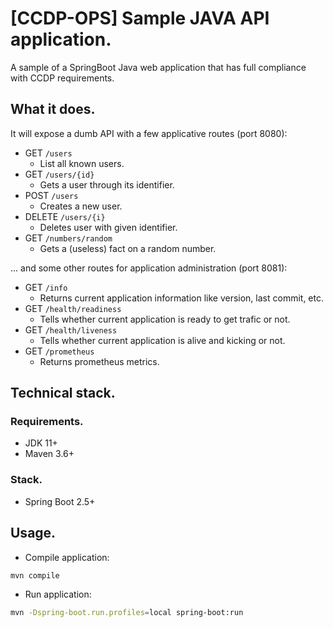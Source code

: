 # [CCDP-OPS] Sample JAVA API application.

A sample of a SpringBoot Java web application that has full compliance with CCDP requirements.

## What it does.

It will expose a dumb API with a few applicative routes (port 8080):

- GET `/users`
  - List all known users.
- GET `/users/{id}`
  - Gets a user through its identifier.
- POST `/users`
  - Creates a new user.
- DELETE `/users/{i}`
  - Deletes user with given identifier.
- GET `/numbers/random`
  - Gets a (useless) fact on a random number.

... and some other routes for application administration (port 8081):

- GET `/info`
  - Returns current application information like version, last commit, etc.
- GET `/health/readiness`
  - Tells whether current application is ready to get trafic or not.
- GET `/health/liveness`
  - Tells whether current application is alive and kicking or not.
- GET `/prometheus`
  - Returns prometheus metrics.

## Technical stack.

### Requirements.

- JDK 11+
- Maven 3.6+

### Stack.

- Spring Boot 2.5+

## Usage.

- Compile application:
```bash
mvn compile
```

- Run application:
```bash
mvn -Dspring-boot.run.profiles=local spring-boot:run
```
